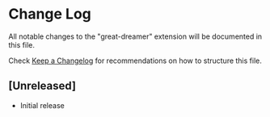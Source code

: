 # Change Log

All notable changes to the "great-dreamer" extension will be documented in this file.

Check [Keep a Changelog](http://keepachangelog.com/) for recommendations on how to structure this file.

## [Unreleased]

- Initial release
